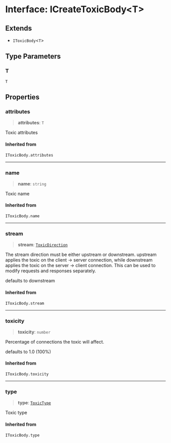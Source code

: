 # Interface: ICreateToxicBody\<T\>

## Extends

- `IToxicBody`\<`T`\>

## Type Parameters

### T

`T`

## Properties

<a id="attributes"></a>

### attributes

> **attributes**: `T`

Toxic attributes

#### Inherited from

`IToxicBody.attributes`

***

<a id="name"></a>

### name

> **name**: `string`

Toxic name

#### Inherited from

`IToxicBody.name`

***

<a id="stream"></a>

### stream

> **stream**: [`ToxicDirection`](/libraries/common-testing/TPClient.TypeAlias.ToxicDirection.md)

The stream direction must be either upstream or downstream.
upstream applies the toxic on the client -> server connection,
while downstream applies the toxic on the server -> client connection.
This can be used to modify requests and responses separately.

defaults to downstream

#### Inherited from

`IToxicBody.stream`

***

<a id="toxicity"></a>

### toxicity

> **toxicity**: `number`

Percentage of connections the toxic will affect.

defaults to 1.0 (100%)

#### Inherited from

`IToxicBody.toxicity`

***

<a id="type"></a>

### type

> **type**: [`ToxicType`](/libraries/common-testing/TPClient.TypeAlias.ToxicType.md)

Toxic type

#### Inherited from

`IToxicBody.type`
